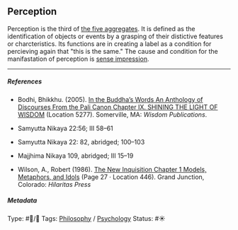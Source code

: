 ## Perception

Perception is the third of [the five aggregates](The%20five%20aggregates.md). It is defined as the identification of objects or events by a grasping of their distictive features or charcteristics. Its functions are in creating a label as a condition for percieving again that "this is the same." The cause and condition for the manifastation of perception is [sense impression](Sense%20impression.md).

---

##### References

* Bodhi, Bhikkhu. (2005). [In the Buddha’s Words An Anthology of Discourses From the Pali Canon Chapter IX. SHINING THE LIGHT OF WISDOM](In%20the%20Buddha%E2%80%99s%20Words%20An%20Anthology%20of%20Discourses%20From%20the%20Pali%20Canon%20Chapter%20IX.%20SHINING%20THE%20LIGHT%20OF%20WISDOM.md) (Location 5277). Somerville, MA: *Wisdom Publications*.

* Samyutta Nikaya 22:56; III 58–61

* Samyutta Nikaya 22: 82, abridged; 100–103 

* Majjhima Nikaya 109, abridged; III 15–19

* Wilson, A., Robert (1986). [The New Inquisition Chapter 1 Models, Metaphors, and Idols](The%20New%20Inquisition%20Chapter%201%20Models,%20Metaphors,%20and%20Idols.md) (Page 27 · Location 446). Grand Junction, Colorado: *Hilaritas Press*

##### Metadata

Type: #🔵/🔵 
Tags: [Philosophy](Philosophy.md) / [Psychology](Psychology.md) 
Status: #☀️ 
